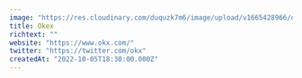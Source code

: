 ```yaml
---
image: "https://res.cloudinary.com/duquzk7m6/image/upload/v1665428966/okex_jfp2ww.png"
title: Okex
richtext: ""
website: "https://www.okx.com/"
twitter: "https://twitter.com/okx"
createdAt: "2022-10-05T18:30:00.000Z"
---
```

